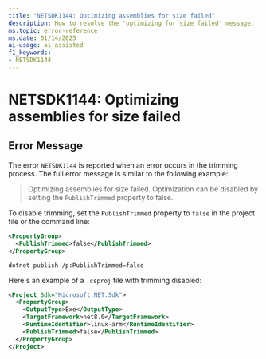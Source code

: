 ```yaml
---
title: "NETSDK1144: Optimizing assemblies for size failed"
description: How to resolve the 'optimizing for size failed' message.
ms.topic: error-reference
ms.date: 01/14/2025
ai-usage: ai-assisted
f1_keywords:
- NETSDK1144
---
```

# NETSDK1144: Optimizing assemblies for size failed

## Error Message

The error `NETSDK1144` is reported when an error occurs in the trimming process. The full error message is similar to the following example:

> Optimizing assemblies for size failed. Optimization can be disabled by setting the `PublishTrimmed` property to false.

To disable trimming, set the `PublishTrimmed` property to `false` in the project file or the command line:

   ```xml
   <PropertyGroup>
     <PublishTrimmed>false</PublishTrimmed>
   </PropertyGroup>
   ```

   ```dotnetcli
   dotnet publish /p:PublishTrimmed=false
   ```

Here's an example of a `.csproj` file with trimming disabled:

```xml
<Project Sdk="Microsoft.NET.Sdk">
  <PropertyGroup>
    <OutputType>Exe</OutputType>
    <TargetFramework>net8.0</TargetFramework>
    <RuntimeIdentifier>linux-arm</RuntimeIdentifier>
    <PublishTrimmed>false</PublishTrimmed>
  </PropertyGroup>
</Project>
```
